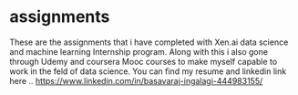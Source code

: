 # assignments
These are the assignments that i have completed with Xen.ai data science and machine learning Internship program. Along with this i also gone through Udemy and coursera Mooc courses to make myself capable to work in the feld of data science.
You can find my resume and linkedin link here .. https://www.linkedin.com/in/basavaraj-ingalagi-444983155/
